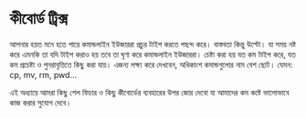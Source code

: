 # কীবোর্ড ট্রিক্স #

আপনার হয়ত মনে হতে পারে কমান্ডলাইন ইউজাররা প্রচুর টাইপ করতে পছন্দ করে। বাস্তবতা কিন্তু উল্টো। যা সময় নষ্ট করে এমনকি তা যদি টাইপ করাও হয় তবে তা ঘৃণা করে কমান্ডলাইন ইউজাররা। চেষ্টা করা হয় যত কম টাইপ করে, যত কম প্রচেষ্টা ও পুনরাবৃত্তিতে কিছু করা যায়। এজন্য লক্ষ্য করে দেখবেন, অধিকাংশ কমান্ডগুলোর নাম বেশ ছোট। যেমন: cp, mv, rm, pwd...

এই অধ্যায়ে আমরা কিছু শেল ফিচার ও কিছু কীবোর্ডের ব্যবহারের উপর জোর দেবো যা আমাদের কম কষ্টে ভালোভাবে কাজ করার সুযোগ দেবে।